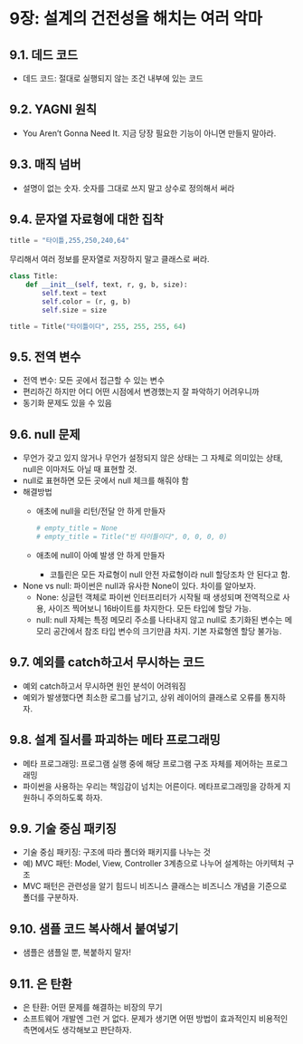 # 9장: 설계의 건전성을 해치는 여러 악마

## 9.1. 데드 코드

- 데드 코드: 절대로 실행되지 않는 조건 내부에 있는 코드

## 9.2. YAGNI 원칙

- You Aren’t Gonna Need It. 지금 당장 필요한 기능이 아니면 만들지 말아라.

## 9.3. 매직 넘버

- 설명이 없는 숫자. 숫자를 그대로 쓰지 말고 상수로 정의해서 써라

## 9.4. 문자열 자료형에 대한 집착

```python
title = "타이틀,255,250,240,64"
```

무리해서 여러 정보를 문자열로 저장하지 말고 클래스로 써라.

```python
class Title:
    def __init__(self, text, r, g, b, size):
        self.text = text
        self.color = (r, g, b)
        self.size = size

title = Title("타이틀이다", 255, 255, 255, 64)
```

## 9.5. 전역 변수

- 전역 변수: 모든 곳에서 접근할 수 있는 변수
- 편리하긴 하지만 어디 어떤 시점에서 변경했는지 잘 파악하기 어려우니까
- 동기화 문제도 있을 수 있음

## 9.6. null 문제

- 무언가 갖고 있지 않거나 무언가 설정되지 않은 상태는 그 자체로 의미있는 상태, null은 이마저도 아닐 때 표현할 것.
- null로 표현하면 모든 곳에서 null 체크를 해줘야 함
- 해결방법
    - 애초에 null을 리턴/전달 안 하게 만들자
        
        ```python
        # empty_title = None
        # empty_title = Title("빈 타이틀이다", 0, 0, 0, 0)
        ```
        
    - 애초에 null이 아예 발생 안 하게 만들자
        - 코틀린은 모든 자료형이 null 안전 자료형이라 null 할당조차 안 된다고 함.
- None vs null: 파이썬은 null과 유사한 None이 있다. 차이를 알아보자.
    - None: 싱글턴 객체로 파이썬 인터프리터가 시작될 때 생성되며 전역적으로 사용, 사이즈 찍어보니 16바이트를 차지한다. 모든 타입에 할당 가능.
    - null: null 자체는 특정 메모리 주소를 나타내지 않고 null로 초기화된 변수는 메모리 공간에서 참조 타입 변수의 크기만큼 차지. 기본 자료형엔 할당 불가능.

## 9.7. 예외를 catch하고서 무시하는 코드

- 예외 catch하고서 무시하면 원인 분석이 어려워짐
- 예외가 발생했다면 최소한 로그를 남기고, 상위 레이어의 클래스로 오류를 통지하자.

## 9.8. 설계 질서를 파괴하는 메타 프로그래밍

- 메타 프로그래밍: 프로그램 실행 중에 해당 프로그램 구조 자체를 제어하는 프로그래밍
- 파이썬을 사용하는 우리는 책임감이 넘치는 어른이다. 메타프로그래밍을 강하게 지원하니 주의하도록 하자.

## 9.9. 기술 중심 패키징

- 기술 중심 패키징: 구조에 따라 폴더와 패키지를 나누는 것
- 예) MVC 패턴: Model, View, Controller 3계층으로 나누어 설계하는 아키텍처 구조
- MVC 패턴은 관련성을 알기 힘드니 비즈니스 클래스는 비즈니스 개념을 기준으로 폴더를 구분하자.

## 9.10. 샘플 코드 복사해서 붙여넣기

- 샘플은 샘플일 뿐, 복붙하지 말자!

## 9.11. 은 탄환

- 은 탄환: 어떤 문제를 해결하는 비장의 무기
- 소프트웨어 개발엔 그런 거 없다. 문제가 생기면 어떤 방법이 효과적인지 비용적인 측면에서도 생각해보고 판단하자.
